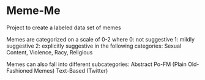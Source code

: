 # Meme-Me
Project to create a labeled data set of memes

Memes are categorized on a scale of 0-2
where 0: not suggestive 1: mildly suggestive 2: explicitly suggestive in the following categories:
  Sexual Content,
  Violence,
  Racy,
  Religious
  
Memes can also fall into different subcategories:
  Abstract
  Po-FM (Plain Old-Fashioned Memes)
  Text-Based (Twitter)
